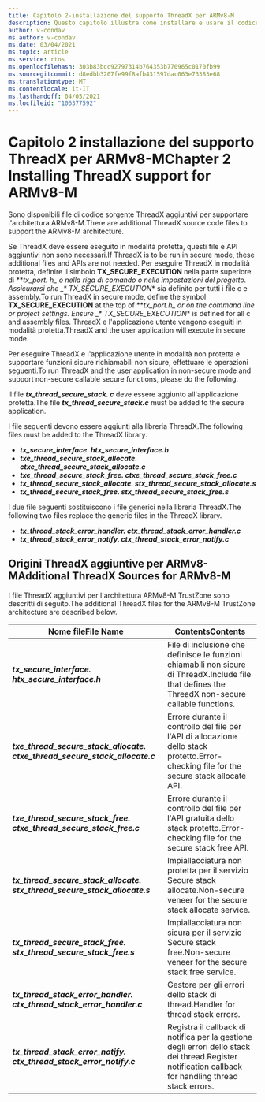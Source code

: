 ```yaml
---
title: Capitolo 2-installazione del supporto ThreadX per ARMv8-M
description: Questo capitolo illustra come installare e usare il codice sorgente ThreadX per l'architettura ARMv8-M.
author: v-condav
ms.author: v-condav
ms.date: 03/04/2021
ms.topic: article
ms.service: rtos
ms.openlocfilehash: 303b83bcc92797314b764353b770965c0170fb99
ms.sourcegitcommit: d8edbb3207fe99f8afb431597dac063e73383e68
ms.translationtype: MT
ms.contentlocale: it-IT
ms.lasthandoff: 04/05/2021
ms.locfileid: "106377592"
---
```

#  <a name="chapter-2--installing-threadx-support-for-armv8-m"></a><span data-ttu-id="1bcd6-103">Capitolo 2 installazione del supporto ThreadX per ARMv8-M</span><span class="sxs-lookup"><span data-stu-id="1bcd6-103">Chapter 2  Installing ThreadX support for ARMv8-M</span></span>

<span data-ttu-id="1bcd6-104">Sono disponibili file di codice sorgente ThreadX aggiuntivi per supportare l'architettura ARMv8-M.</span><span class="sxs-lookup"><span data-stu-id="1bcd6-104">There are additional ThreadX source code files to support the ARMv8-M architecture.</span></span>

<span data-ttu-id="1bcd6-105">Se ThreadX deve essere eseguito in modalità protetta, questi file e API aggiuntivi non sono necessari.</span><span class="sxs-lookup"><span data-stu-id="1bcd6-105">If ThreadX is to be run in secure mode, these additional files and APIs are not needed.</span></span> <span data-ttu-id="1bcd6-106">Per eseguire ThreadX in modalità protetta, definire il simbolo **TX_SECURE_EXECUTION** nella parte superiore di **_tx_port. h_*_ o nella riga di comando o nelle impostazioni del progetto. Assicurarsi che _\* TX_SECURE_EXECUTION*\* sia definito per tutti i file c e assembly.</span><span class="sxs-lookup"><span data-stu-id="1bcd6-106">To run ThreadX in secure mode, define the symbol **TX_SECURE_EXECUTION** at the top of **_tx_port.h_*_ or on the command line or project settings. Ensure _\* TX_SECURE_EXECUTION*\* is defined for all c and assembly files.</span></span> <span data-ttu-id="1bcd6-107">ThreadX e l'applicazione utente vengono eseguiti in modalità protetta.</span><span class="sxs-lookup"><span data-stu-id="1bcd6-107">ThreadX and the user application will execute in secure mode.</span></span>

<span data-ttu-id="1bcd6-108">Per eseguire ThreadX e l'applicazione utente in modalità non protetta e supportare funzioni sicure richiamabili non sicure, effettuare le operazioni seguenti.</span><span class="sxs-lookup"><span data-stu-id="1bcd6-108">To run ThreadX and the user application in non-secure mode and support non-secure callable secure functions, please do the following.</span></span>

<span data-ttu-id="1bcd6-109">Il file ***tx_thread_secure_stack. c*** deve essere aggiunto all'applicazione protetta.</span><span class="sxs-lookup"><span data-stu-id="1bcd6-109">The file ***tx_thread_secure_stack.c*** must be added to the secure application.</span></span>

<span data-ttu-id="1bcd6-110">I file seguenti devono essere aggiunti alla libreria ThreadX.</span><span class="sxs-lookup"><span data-stu-id="1bcd6-110">The following files must be added to the ThreadX library.</span></span>

- <span data-ttu-id="1bcd6-111">***tx_secure_interface. h***</span><span class="sxs-lookup"><span data-stu-id="1bcd6-111">***tx_secure_interface.h***</span></span>
- <span data-ttu-id="1bcd6-112">***txe_thread_secure_stack_allocate. c***</span><span class="sxs-lookup"><span data-stu-id="1bcd6-112">***txe_thread_secure_stack_allocate.c***</span></span>
- <span data-ttu-id="1bcd6-113">***txe_thread_secure_stack_free. c***</span><span class="sxs-lookup"><span data-stu-id="1bcd6-113">***txe_thread_secure_stack_free.c***</span></span>
- <span data-ttu-id="1bcd6-114">***tx_thread_secure_stack_allocate. s***</span><span class="sxs-lookup"><span data-stu-id="1bcd6-114">***tx_thread_secure_stack_allocate.s***</span></span>
- <span data-ttu-id="1bcd6-115">***tx_thread_secure_stack_free. s***</span><span class="sxs-lookup"><span data-stu-id="1bcd6-115">***tx_thread_secure_stack_free.s***</span></span>

<span data-ttu-id="1bcd6-116">I due file seguenti sostituiscono i file generici nella libreria ThreadX.</span><span class="sxs-lookup"><span data-stu-id="1bcd6-116">The following two files replace the generic files in the ThreadX library.</span></span>

- <span data-ttu-id="1bcd6-117">***tx_thread_stack_error_handler. c***</span><span class="sxs-lookup"><span data-stu-id="1bcd6-117">***tx_thread_stack_error_handler.c***</span></span>
- <span data-ttu-id="1bcd6-118">***tx_thread_stack_error_notify. c***</span><span class="sxs-lookup"><span data-stu-id="1bcd6-118">***tx_thread_stack_error_notify.c***</span></span>

## <a name="additional-threadx-sources-for-armv8-m"></a><span data-ttu-id="1bcd6-119">Origini ThreadX aggiuntive per ARMv8-M</span><span class="sxs-lookup"><span data-stu-id="1bcd6-119">Additional ThreadX Sources for ARMv8-M</span></span>

<span data-ttu-id="1bcd6-120">I file ThreadX aggiuntivi per l'architettura ARMv8-M TrustZone sono descritti di seguito.</span><span class="sxs-lookup"><span data-stu-id="1bcd6-120">The additional ThreadX files for the ARMv8-M TrustZone architecture are described below.</span></span>

  | <span data-ttu-id="1bcd6-121">**Nome file**</span><span class="sxs-lookup"><span data-stu-id="1bcd6-121">**File Name**</span></span>                            | <span data-ttu-id="1bcd6-122">**Contents**</span><span class="sxs-lookup"><span data-stu-id="1bcd6-122">**Contents**</span></span>                                                        |
  |------------------------------------------|---------------------------------------------------------------------|
  | <span data-ttu-id="1bcd6-123">***tx_secure_interface. h***</span><span class="sxs-lookup"><span data-stu-id="1bcd6-123">***tx_secure_interface.h***</span></span>              | <span data-ttu-id="1bcd6-124">File di inclusione che definisce le funzioni chiamabili non sicure di ThreadX.</span><span class="sxs-lookup"><span data-stu-id="1bcd6-124">Include file that defines the ThreadX non-secure callable functions.</span></span> |
  | <span data-ttu-id="1bcd6-125">***txe_thread_secure_stack_allocate. c***</span><span class="sxs-lookup"><span data-stu-id="1bcd6-125">***txe_thread_secure_stack_allocate.c***</span></span> |  <span data-ttu-id="1bcd6-126">Errore durante il controllo del file per l'API di allocazione dello stack protetto.</span><span class="sxs-lookup"><span data-stu-id="1bcd6-126">Error-checking file for the secure stack allocate API.</span></span> |
  | <span data-ttu-id="1bcd6-127">***txe_thread_secure_stack_free. c***</span><span class="sxs-lookup"><span data-stu-id="1bcd6-127">***txe_thread_secure_stack_free.c***</span></span>     |  <span data-ttu-id="1bcd6-128">Errore durante il controllo del file per l'API gratuita dello stack protetto.</span><span class="sxs-lookup"><span data-stu-id="1bcd6-128">Error-checking file for the secure stack free API.</span></span> |
  | <span data-ttu-id="1bcd6-129">***tx_thread_secure_stack_allocate. s***</span><span class="sxs-lookup"><span data-stu-id="1bcd6-129">***tx_thread_secure_stack_allocate.s***</span></span>  |  <span data-ttu-id="1bcd6-130">Impiallacciatura non protetta per il servizio Secure stack allocate.</span><span class="sxs-lookup"><span data-stu-id="1bcd6-130">Non-secure veneer for the secure stack allocate service.</span></span> |
  | <span data-ttu-id="1bcd6-131">***tx_thread_secure_stack_free. s***</span><span class="sxs-lookup"><span data-stu-id="1bcd6-131">***tx_thread_secure_stack_free.s***</span></span>      |  <span data-ttu-id="1bcd6-132">Impiallacciatura non sicura per il servizio Secure stack free.</span><span class="sxs-lookup"><span data-stu-id="1bcd6-132">Non-secure veneer for the secure stack free service.</span></span> |
  | <span data-ttu-id="1bcd6-133">***tx_thread_stack_error_handler. c***</span><span class="sxs-lookup"><span data-stu-id="1bcd6-133">***tx_thread_stack_error_handler.c***</span></span>    |  <span data-ttu-id="1bcd6-134">Gestore per gli errori dello stack di thread.</span><span class="sxs-lookup"><span data-stu-id="1bcd6-134">Handler for thread stack errors.</span></span> |
  | <span data-ttu-id="1bcd6-135">***tx_thread_stack_error_notify. c***</span><span class="sxs-lookup"><span data-stu-id="1bcd6-135">***tx_thread_stack_error_notify.c***</span></span>     |  <span data-ttu-id="1bcd6-136">Registra il callback di notifica per la gestione degli errori dello stack dei thread.</span><span class="sxs-lookup"><span data-stu-id="1bcd6-136">Register notification callback for handling thread stack errors.</span></span> |
